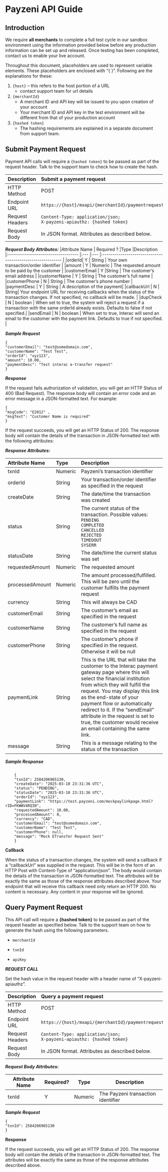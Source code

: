 
# Payzeni API Guide

## Introduction

We ​require **all merchants**​ to complete a full test cycle in our sandbox environment using the information provided below before any production information can be set up and released. Once testing has been completed, contact us to enable your live account.

Throughout this document, placeholders are used to represent variable elements.  These placeholders are enclosed with “{ }”.  Following are the explanations for these:

1. `{host}` – this refers to the host portion of a URL
   * contact support team for url details
2. `{merchantId}`
   * A merchant ID and API key will be issued to you upon creation of your account
   * Your merchant ID and API key in the test environment will be different from that of your production account
3. `{hashed token}`
   * The hashing requirements are explained in a separate document from support team.
  


## Submit Payment Request 

Payment API calls will require a `{hashed token}` to be passed as part of the request header. Talk to the support team to check how to create the hash.


| Description                         | Submit a payment request |                                  
|:------------------------------- |:------------------------------------------------------- |
| HTTP Method                         | POST                                                   |
| Endpoint URL                        | `https://{host}/mxapi/{merchantId}/paymentrequest/submit` |
| Request Headers                     | `Content-Type: application/json;`              <br> `X-payzeni-apiauthz: {hashed token}` |                                             |
| Request Body      | In JSON format. Attributes as described below.             |

**_Request Body Attributes:_**
|Attribute Name	| Required ? |Type	|Description
|:----------------------------------- |:--- |:--- |:---------------------------------------------------------- |
|orderId| Y	| String	| Your own transaction/order identifier |
|amount	| Y | Numeric	| The requested amount to be paid by the customer |
|customerEmail | Y	|String |	 The customer’s email address |
|customerName	| Y | String	| The customer’s full name |
|customerPhone | N |	String | The customer’s phone number |
|paymentDesc |	Y | String	| A description of the payment|
|callbackUrl	| N | String|	Your endpoint URL for receiving callbacks when the status of the transaction changes. If not specified, no callback will be made. |
|dupCheck | N |	boolean	| When set to true, the system will reject a request if a transaction with the same orderId already exists. Defaults to false if not specified.|
|sendEmail | N	| boolean	| When set to true, Interac will send an email to the customer with the payment link. Defaults to true if not specified. |

**_Sample Request_**

```
{
"customerEmail": "test@somedomain.com",
"customerName": "Test Test",
"orderId": "xyz123",
"amount": 10.00,
"paymentDesc": "Test interac e-transfer request"
}
```

**_Response_**

If the request fails authorization of validation, you will get an HTTP Status of 400 (Bad Request). The response body will contain an error code and an error message in a JSON-formatted text. For example:

```
{
"msgCode": "E2012" ,
"msgText": "Customer Name is required"
}
```

If the request succeeds, you will get an HTTP Status of 200. The response body will contain the details of the transaction in JSON-formatted text with the following attributes:

**_Response Attributes:_**

|Attribute Name	|Type	|Description
|:----------------------------------- |:--- |:---------------------------------------------------------- |
|txnId	| Numeric	| Payzeni’s transaction identifier |
|orderId	|String	|Your transaction/order identifier as specified in the request|
|createDate	|String|	The date/time the transaction was created|
|status	|String	|The current status of the transaction. Possible values: <br>`PENDING` <br>	`COMPLETED` <br>	`CANCELLED` <br>	`REJECTED` <br>	`TIMEDOUT` <br>	`SYSERR`
|statusDate |	String|	The date/time the current status was set
|requestedAmount |	Numeric	|The requested amount
|processedAmount	|Numeric|	The amount processed/fulfilled. This will be zero until the customer fulfills the payment request
|currency |	String	|This will always be CAD|
|customerEmail	| String	| The customer’s email as specified in the request |
|customerName	| String	| The customer’s full name as specified in the request|
|customerPhone	| String	| The customer’s phone if specified in the request. Otherwise it will be null|
|paymentLink	| String	| This is the URL that will take the customer to the Interac payment gateway page where this will select the financial institution from which they will fulfill the request. You may display this link as the end-state of your payment flow or automatically redirect to it. If the “sendEmail” attribute in the request is set to true, the customer would receive an email containing the same link.|
|message	| String	|This is a message relating to the status of the transaction| 

**_Sample Response_**
```

    {
    "txnId": 2584206965130,
    "createDate": "2025-03-10 23:31:36 UTC",
    "status": "PENDING",
    "statusDate": "2025-03-10 23:31:36 UTC",
    "orderId": "xyz123",
    "paymentLink": "https://test.payzeni.com/mockpaylinkpage.html?rID=FKWWV4RQIN",
    "requestedAmount": 10.00,
    "processedAmount": 0,
    "currency": "CAD",
    "customerEmail": "test@somedomain.com",
    "customerName": "Test Test",
    "customerPhone": null,
    "message": "Mock ETransfer Request Sent"
    }
```

**Callback**

When the status of a transaction changes, the system will send a callback if a “callbackUrl” was supplied in the request. This will be in the form of an HTTP Post with Content-Type of “application/json”. The body would contain the details of the transaction in JSON-formatted text. The attributes will be exactly the same as those of the response attributes described above. Your endpoint that will receive this callback need only return an HTTP 200. No content is necessary. Any content in your response will be ignored.



## Query Payment Request


This API call will require a **{hashed token}** to be passed as part of the request header as specified below. Talk to the support team on how to generate the hash using the following parameters.

* `merchantId`

* `txnId`

* `apiKey`

**_REQUEST CALL_**

Set the hash value in the request header with a header name of “X-payzeni-apiauthz”.

|Description |Query a payment request |
|:---|:---|
| HTTP Method |POST|
| Endpoint URL | `https://{host}/mxapi/{merchantId}/paymentrequest/query` |
| Request Headers | `Content-Type: application/json;` <br> `X-payzeni-apiauthz: {hashed token}`
|Request Body |In JSON format. Attributes as described below. |

**_Request Body Attributes:_**


 | **Attribute Name** | **Required?** | **Type** |**Description**|
|--|---|--|--|
| txnId| Y |Numeric |The Payzeni transaction identifier|

**_Sample Request_**
```
{
"txnId": 2584206965130
}
```
**Response**

If the request succeeds, you will get an HTTP Status of 200. The response body will contain the details of the transaction in JSON-formatted text. The attributes will be exactly the same as those of the response attributes described above.

